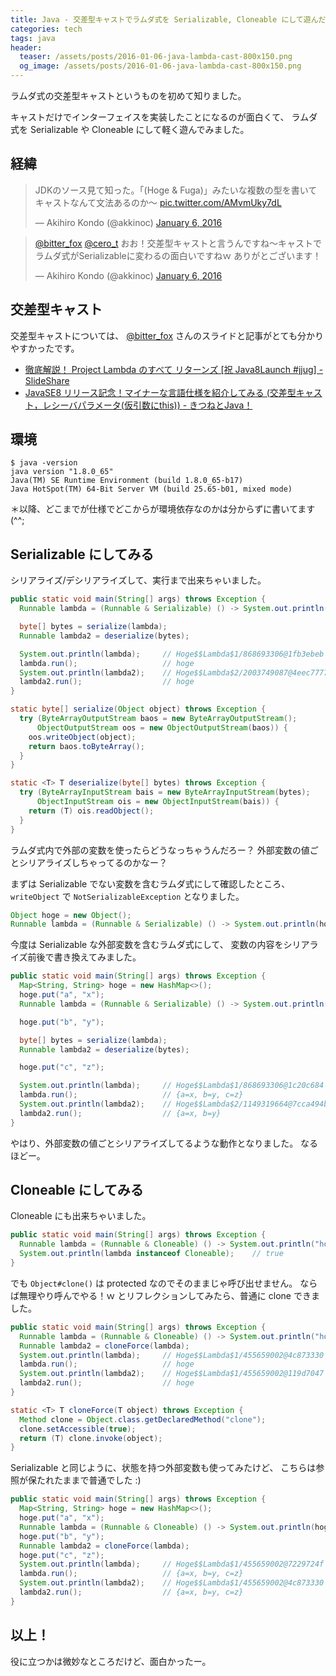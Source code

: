 ```yaml
---
title: Java - 交差型キャストでラムダ式を Serializable, Cloneable にして遊んだ！
categories: tech
tags: java
header:
  teaser: /assets/posts/2016-01-06-java-lambda-cast-800x150.png
  og_image: /assets/posts/2016-01-06-java-lambda-cast-800x150.png
---
```


ラムダ式の交差型キャストというものを初めて知りました。

キャストだけでインターフェイスを実装したことになるのが面白くて、
ラムダ式を Serializable や Cloneable にして軽く遊んでみました。

<!--more-->

## 経緯

<blockquote class="twitter-tweet"><p lang="ja" dir="ltr">JDKのソース見て知った。「(Hoge &amp; Fuga)」みたいな複数の型を書いてキャストなんて文法あるのか～ <a href="https://t.co/AMvmUky7dL">pic.twitter.com/AMvmUky7dL</a></p>&mdash; Akihiro Kondo (@akkinoc) <a href="https://twitter.com/akkinoc/status/684553623250939904?ref_src=twsrc%5Etfw">January 6, 2016</a></blockquote> <script async src="https://platform.twitter.com/widgets.js" charset="utf-8"></script>
<blockquote class="twitter-tweet"><p lang="ja" dir="ltr"><a href="https://twitter.com/bitter_fox?ref_src=twsrc%5Etfw">@bitter_fox</a> <a href="https://twitter.com/cero_t?ref_src=twsrc%5Etfw">@cero_t</a> おお！交差型キャストと言うんですね～キャストでラムダ式がSerializableに変わるの面白いですねｗ ありがとございます！</p>&mdash; Akihiro Kondo (@akkinoc) <a href="https://twitter.com/akkinoc/status/684560407646715904?ref_src=twsrc%5Etfw">January 6, 2016</a></blockquote> <script async src="https://platform.twitter.com/widgets.js" charset="utf-8"></script>

## 交差型キャスト

交差型キャストについては、
[@bitter_fox] さんのスライドと記事がとても分かりやすかったです。

[@bitter_fox]: https://twitter.com/bitter_fox

* [徹底解説！ Project Lambda のすべて リターンズ [祝 Java8Launch #jjug] - SlideShare](http://www.slideshare.net/bitter_fox/java8-launch#108)
* [JavaSE8 リリース記念！マイナーな言語仕様を紹介してみる (交差型キャスト，レシーバパラメータ(仮引数にthis)) - きつねとJava！](http://d.hatena.ne.jp/bitter_fox/20140319/1395221764)

## 環境

```console
$ java -version
java version "1.8.0_65"
Java(TM) SE Runtime Environment (build 1.8.0_65-b17)
Java HotSpot(TM) 64-Bit Server VM (build 25.65-b01, mixed mode)
```

＊以降、どこまでが仕様でどこからが環境依存なのかは分からずに書いてます(^^;

## Serializable にしてみる

シリアライズ/デシリアライズして、実行まで出来ちゃいました。

```java
public static void main(String[] args) throws Exception {
  Runnable lambda = (Runnable & Serializable) () -> System.out.println("hoge");

  byte[] bytes = serialize(lambda);
  Runnable lambda2 = deserialize(bytes);

  System.out.println(lambda);     // Hoge$$Lambda$1/868693306@1fb3ebeb
  lambda.run();                   // hoge
  System.out.println(lambda2);    // Hoge$$Lambda$2/2003749087@4eec7777
  lambda2.run();                  // hoge
}

static byte[] serialize(Object object) throws Exception {
  try (ByteArrayOutputStream baos = new ByteArrayOutputStream();
      ObjectOutputStream oos = new ObjectOutputStream(baos)) {
    oos.writeObject(object);
    return baos.toByteArray();
  }
}

static <T> T deserialize(byte[] bytes) throws Exception {
  try (ByteArrayInputStream bais = new ByteArrayInputStream(bytes);
      ObjectInputStream ois = new ObjectInputStream(bais)) {
    return (T) ois.readObject();
  }
}
```

ラムダ式内で外部の変数を使ったらどうなっちゃうんだろー？
外部変数の値ごとシリアライズしちゃってるのかなー？

まずは Serializable でない変数を含むラムダ式にして確認したところ、
`writeObject` で `NotSerializableException` となりました。

```java
Object hoge = new Object();
Runnable lambda = (Runnable & Serializable) () -> System.out.println(hoge);
```

今度は Serializable な外部変数を含むラムダ式にして、
変数の内容をシリアライズ前後で書き換えてみました。

```java
public static void main(String[] args) throws Exception {
  Map<String, String> hoge = new HashMap<>();
  hoge.put("a", "x");
  Runnable lambda = (Runnable & Serializable) () -> System.out.println(hoge);

  hoge.put("b", "y");

  byte[] bytes = serialize(lambda);
  Runnable lambda2 = deserialize(bytes);

  hoge.put("c", "z");

  System.out.println(lambda);     // Hoge$$Lambda$1/868693306@1c20c684
  lambda.run();                   // {a=x, b=y, c=z}
  System.out.println(lambda2);    // Hoge$$Lambda$2/1149319664@7cca494b
  lambda2.run();                  // {a=x, b=y}
}
```

やはり、外部変数の値ごとシリアライズしてるような動作となりました。
なるほどー。

## Cloneable にしてみる

Cloneable にも出来ちゃいました。

```java
public static void main(String[] args) throws Exception {
  Runnable lambda = (Runnable & Cloneable) () -> System.out.println("hoge");
  System.out.println(lambda instanceof Cloneable);    // true
}
```

でも `Object#clone()` は protected なのでそのままじゃ呼び出せません。
ならば無理やり呼んでやる！ｗ
とリフレクションしてみたら、普通に clone できました。

```java
public static void main(String[] args) throws Exception {
  Runnable lambda = (Runnable & Cloneable) () -> System.out.println("hoge");
  Runnable lambda2 = cloneForce(lambda);
  System.out.println(lambda);     // Hoge$$Lambda$1/455659002@4c873330
  lambda.run();                   // hoge
  System.out.println(lambda2);    // Hoge$$Lambda$1/455659002@119d7047
  lambda2.run();                  // hoge
}

static <T> T cloneForce(T object) throws Exception {
  Method clone = Object.class.getDeclaredMethod("clone");
  clone.setAccessible(true);
  return (T) clone.invoke(object);
}
```

Serializable と同じように、状態を持つ外部変数も使ってみたけど、
こちらは参照が保たれたままで普通でした :)

```java
public static void main(String[] args) throws Exception {
  Map<String, String> hoge = new HashMap<>();
  hoge.put("a", "x");
  Runnable lambda = (Runnable & Cloneable) () -> System.out.println(hoge);
  hoge.put("b", "y");
  Runnable lambda2 = cloneForce(lambda);
  hoge.put("c", "z");
  System.out.println(lambda);     // Hoge$$Lambda$1/455659002@7229724f
  lambda.run();                   // {a=x, b=y, c=z}
  System.out.println(lambda2);    // Hoge$$Lambda$1/455659002@4c873330
  lambda2.run();                  // {a=x, b=y, c=z}
}
```

## 以上！

役に立つかは微妙なところだけど、面白かったー。

